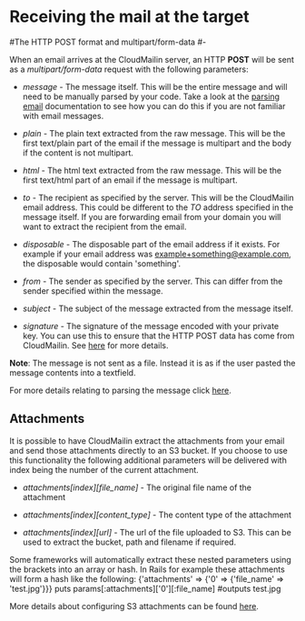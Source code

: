 Receiving the mail at the target
=

#The HTTP POST format and multipart/form-data
#-

When an email arrives at the CloudMailin server, an HTTP **POST** will be sent as a _multipart/form-data_ request with the following parameters:

* _message_ - The message itself. This will be the entire message and will need to be manually parsed by your code. Take a look at the [parsing email](parsing_email) documentation to see how you can do this if you are not familiar with email messages.

* _plain_ - The plain text extracted from the raw message. This will be the first text/plain part of the email if the message is multipart and the body if the content is not multipart.

* _html_ - The html text extracted from the raw message. This will be the first text/html part of an email if the message is multipart.

* _to_ - The recipient as specified by the server. This will be the CloudMailin email address. This could be different to the _TO_ address specified in the message itself. If you are forwarding email from your domain you will want to extract the recipient from the email.

* _disposable_ - The disposable part of the email address if it exists. For example if your email address was example+something@example.com, the disposable would contain 'something'.

* _from_ - The sender as specified by the server. This can differ from the sender specified within the message.

* _subject_ - The subject of the message extracted from the message itself.

* _signature_ - The signature of the message encoded with your private key. You can use this to ensure that the HTTP POST data has come from CloudMailin. See [here](validating_the_sender) for more details.

**Note**: The message is not sent as a file. Instead it is as if the user pasted the message contents into a textfield.


For more details relating to parsing the message click [here](parsing_email).

## Attachments
It is possible to have CloudMailin extract the attachments from your email and send those attachments directly to an S3 bucket.
If you choose to use this functionality the following additional parameters will be delivered with index being the number of the current attachment.

* _attachments[index][file_name]_ - The original file name of the attachment

* _attachments[index][content_type]_ - The content type of the attachment

* _attachments[index][url]_ - The url of the file uploaded to S3. This can be used to extract the bucket, path and filename if required.

Some frameworks will automatically extract these nested parameters using the brackets into an array or hash. In Rails for example these attachments will form a hash like the following:
    {'attachments' => {'0' => {'file_name' => 'test.jpg'}}}
    puts params[:attachments]['0'][:file_name] #outputs test.jpg
    
More details about configuring S3 attachments can be found [here](send_attachments_to_S3).
